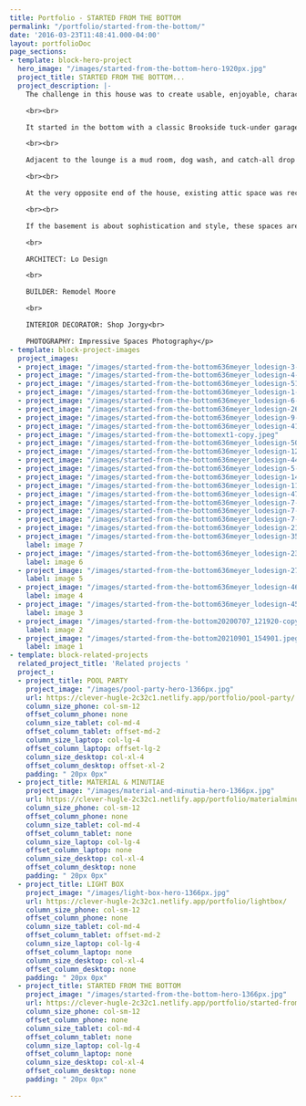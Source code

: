 ```yaml
---
title: Portfolio - STARTED FROM THE BOTTOM
permalink: "/portfolio/started-from-the-bottom/"
date: '2016-03-23T11:48:41.000-04:00'
layout: portfolioDoc
page_sections:
- template: block-hero-project
  hero_image: "/images/started-from-the-bottom-hero-1920px.jpg"
  project_title: STARTED FROM THE BOTTOM...
  project_description: |-
    The challenge in this house was to create usable, enjoyable, character-rich rooms out of leftover, unfinished spaces.

    <br><br>

    It started in the bottom with a classic Brookside tuck-under garage. Thick foundation walls, generous head height to structure, and existing plumbing runs all made for a space with a lot of potential. By taking advantage of the limited existing windows and dramatic natural light, the design creates a sophisticated and swanky lounge-like living room complete with a full wet bar, powder room, and card table/game area. The result is a elegant hang out space with the feel of an exclusive speak-easy.

    <br><br>

    Adjacent to the lounge is a mud room, dog wash, and catch-all drop zone for belongings. Custom walnut cubbies provide ample storage for bookbags and school gear while a hidden space under the stair is outfitted with a cozy and comfortable kennel for the family’s two little doggies. The kennel is softly lit from inside with a concealed light switch in the framing.

    <br><br>

    At the very opposite end of the house, existing attic space was reconceived as a suite of rooms for the children as they grow. By adding a couple modest, well-placed dormers to the roofline and taking advantage of every possible inch of head height, the third floor became a playful children-only area. Beneath the sloping ceilings of the dormers are two extra bedrooms, a full bathroom between them, and a quirky, playful reading nook at the top of the stairs.

    <br><br>

    If the basement is about sophistication and style, these spaces are all about the light!

    <br>

    ARCHITECT: Lo Design

    <br>

    BUILDER: Remodel Moore

    <br>

    INTERIOR DECORATOR: Shop Jorgy<br>

    PHOTOGRAPHY: Impressive Spaces Photography</p>
- template: block-project-images
  project_images:
  - project_image: "/images/started-from-the-bottom636meyer_lodesign-3-large.jpeg"
  - project_image: "/images/started-from-the-bottom636meyer_lodesign-4-large.jpeg"
  - project_image: "/images/started-from-the-bottom636meyer_lodesign-51-large.jpeg"
  - project_image: "/images/started-from-the-bottom636meyer_lodesign-1-large.jpeg"
  - project_image: "/images/started-from-the-bottom636meyer_lodesign-6-large.jpeg"
  - project_image: "/images/started-from-the-bottom636meyer_lodesign-26-large.jpeg"
  - project_image: "/images/started-from-the-bottom636meyer_lodesign-9-large.jpeg"
  - project_image: "/images/started-from-the-bottom636meyer_lodesign-41-large.jpeg"
  - project_image: "/images/started-from-the-bottomext1-copy.jpeg"
  - project_image: "/images/started-from-the-bottom636meyer_lodesign-50-large.jpeg"
  - project_image: "/images/started-from-the-bottom636meyer_lodesign-12-large.jpeg"
  - project_image: "/images/started-from-the-bottom636meyer_lodesign-44-large.jpeg"
  - project_image: "/images/started-from-the-bottom636meyer_lodesign-5-large.jpeg"
  - project_image: "/images/started-from-the-bottom636meyer_lodesign-14-large.jpeg"
  - project_image: "/images/started-from-the-bottom636meyer_lodesign-11-large.jpeg"
  - project_image: "/images/started-from-the-bottom636meyer_lodesign-47-large.jpeg"
  - project_image: "/images/started-from-the-bottom636meyer_lodesign-7-large.jpeg"
  - project_image: "/images/started-from-the-bottom636meyer_lodesign-7-large.jpeg"
  - project_image: "/images/started-from-the-bottom636meyer_lodesign-7-large.jpeg"
  - project_image: "/images/started-from-the-bottom636meyer_lodesign-21-large.jpeg"
  - project_image: "/images/started-from-the-bottom636meyer_lodesign-35-large.jpeg"
    label: image 7
  - project_image: "/images/started-from-the-bottom636meyer_lodesign-23-large.jpeg"
    label: image 6
  - project_image: "/images/started-from-the-bottom636meyer_lodesign-27-large.jpeg"
    label: image 5
  - project_image: "/images/started-from-the-bottom636meyer_lodesign-46-large.jpeg"
    label: image 4
  - project_image: "/images/started-from-the-bottom636meyer_lodesign-45-large.jpeg"
    label: image 3
  - project_image: "/images/started-from-the-bottom20200707_121920-copy.jpeg"
    label: image 2
  - project_image: "/images/started-from-the-bottom20210901_154901.jpeg"
    label: image 1
- template: block-related-projects
  related_project_title: 'Related projects '
  project_:
  - project_title: POOL PARTY
    project_image: "/images/pool-party-hero-1366px.jpg"
    url: https://clever-hugle-2c32c1.netlify.app/portfolio/pool-party/
    column_size_phone: col-sm-12
    offset_column_phone: none
    column_size_tablet: col-md-4
    offset_column_tablet: offset-md-2
    column_size_laptop: col-lg-4
    offset_column_laptop: offset-lg-2
    column_size_desktop: col-xl-4
    offset_column_desktop: offset-xl-2
    padding: " 20px 0px"
  - project_title: MATERIAL & MINUTIAE
    project_image: "/images/material-and-minutia-hero-1366px.jpg"
    url: https://clever-hugle-2c32c1.netlify.app/portfolio/materialminutia/
    column_size_phone: col-sm-12
    offset_column_phone: none
    column_size_tablet: col-md-4
    offset_column_tablet: none
    column_size_laptop: col-lg-4
    offset_column_laptop: none
    column_size_desktop: col-xl-4
    offset_column_desktop: none
    padding: " 20px 0px"
  - project_title: LIGHT BOX
    project_image: "/images/light-box-hero-1366px.jpg"
    url: https://clever-hugle-2c32c1.netlify.app/portfolio/lightbox/
    column_size_phone: col-sm-12
    offset_column_phone: none
    column_size_tablet: col-md-4
    offset_column_tablet: offset-md-2
    column_size_laptop: col-lg-4
    offset_column_laptop: none
    column_size_desktop: col-xl-4
    offset_column_desktop: none
    padding: " 20px 0px"
  - project_title: STARTED FROM THE BOTTOM
    project_image: "/images/started-from-the-bottom-hero-1366px.jpg"
    url: https://clever-hugle-2c32c1.netlify.app/portfolio/started-from-the-bottom/
    column_size_phone: col-sm-12
    offset_column_phone: none
    column_size_tablet: col-md-4
    offset_column_tablet: none
    column_size_laptop: col-lg-4
    offset_column_laptop: none
    column_size_desktop: col-xl-4
    offset_column_desktop: none
    padding: " 20px 0px"

---
```

